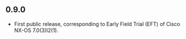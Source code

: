 0.9.0
-----

* First public release, corresponding to Early Field Trial (EFT) of
  Cisco NX-OS 7.0(3)I2(1).
